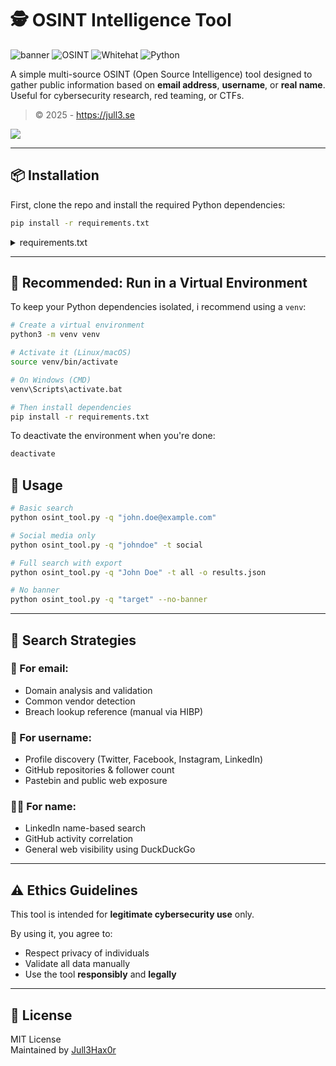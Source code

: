 
# 🕵️ OSINT Intelligence Tool
![banner](https://img.shields.io/badge/Made_by-Jull3Hax0r-green?style=flat-square)
![OSINT](https://img.shields.io/badge/Category-OSINT-blue.svg)
![Whitehat](https://img.shields.io/badge/Use-Whitehat-green.svg)
![Python](https://img.shields.io/badge/Made%20with-Python-FFD43B.svg)

A simple multi-source OSINT (Open Source Intelligence) tool designed to gather public information based on **email address**, **username**, or **real name**. Useful for cybersecurity research, red teaming, or CTFs.

> © 2025 - https://jull3.se
<img src="https://jull3.se/demo2.png">

---

## 📦 Installation

First, clone the repo and install the required Python dependencies:

```bash
pip install -r requirements.txt
```

<details>
<summary>requirements.txt</summary>

```text
requests
beautifulsoup4
colorama
```

</details>


---

## 🧪 Recommended: Run in a Virtual Environment

To keep your Python dependencies isolated, i  recommend using a `venv`:

```bash
# Create a virtual environment
python3 -m venv venv

# Activate it (Linux/macOS)
source venv/bin/activate

# On Windows (CMD)
venv\Scripts\activate.bat

# Then install dependencies
pip install -r requirements.txt
```

To deactivate the environment when you're done:

```bash
deactivate
```


## 🚀 Usage

```bash
# Basic search
python osint_tool.py -q "john.doe@example.com"

# Social media only
python osint_tool.py -q "johndoe" -t social

# Full search with export
python osint_tool.py -q "John Doe" -t all -o results.json

# No banner
python osint_tool.py -q "target" --no-banner
```

---

## 🎯 Search Strategies

### 🔐 For email:
- Domain analysis and validation
- Common vendor detection
- Breach lookup reference (manual via HIBP)

### 👤 For username:
- Profile discovery (Twitter, Facebook, Instagram, LinkedIn)
- GitHub repositories & follower count
- Pastebin and public web exposure

### 🧑‍💼 For name:
- LinkedIn name-based search
- GitHub activity correlation
- General web visibility using DuckDuckGo

---

## ⚠️ Ethics Guidelines

This tool is intended for **legitimate cybersecurity use** only.

By using it, you agree to:
- Respect privacy of individuals
- Validate all data manually
- Use the tool **responsibly** and **legally**

---

## 💬 License

MIT License  
Maintained by [Jull3Hax0r](https://jull3.se)
